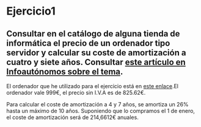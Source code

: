 # Ejercicio1
## Consultar en el catálogo de alguna tienda de informática el precio de un ordenador tipo servidor y calcular su coste de amortización a cuatro y siete años. Consultar [este artículo en Infoautónomos sobre el tema](https://infoautonomos.eleconomista.es/consultas-a-la-comunidad/988/).

El ordenador que he utilizado para el ejercicio está en [este enlace](https://www.pccomponentes.com/dell-poweredge-t130-intel-xeon-v6-e3-1220-8gb-1tb).El ordenador vale 999€, el precio sin I.V.A es de 825.62€.

Para calcular el coste de amortización a 4 y 7 años, se amortiza un 26% hasta un máximo de 10 años.
Suponiendo que lo compramos el 1 de enero, el coste de amortización será de 214,6612€ anuales.
